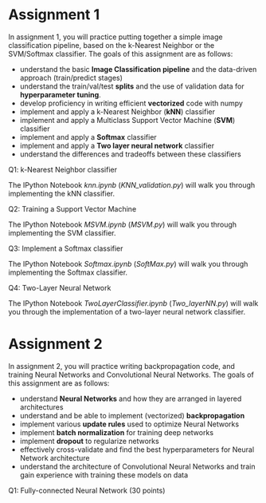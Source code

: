 # Assignment 1

In assignment 1, you will practice putting together a simple image classification pipeline, based on the k-Nearest Neighbor or the SVM/Softmax classifier. The goals of this assignment are as follows:

- understand the basic **Image Classification pipeline** and the data-driven approach (train/predict stages)
- understand the train/val/test **splits** and the use of validation data for **hyperparameter tuning**.
- develop proficiency in writing efficient **vectorized** code with numpy
- implement and apply a k-Nearest Neighbor (**kNN**) classifier
- implement and apply a Multiclass Support Vector Machine (**SVM**) classifier
- implement and apply a **Softmax** classifier
- implement and apply a **Two layer neural network** classifier
- understand the differences and tradeoffs between these classifiers

Q1: k-Nearest Neighbor classifier

The IPython Notebook *knn.ipynb* (*KNN_validation.py*) will walk you through implementing the kNN classifier.

Q2: Training a Support Vector Machine

The IPython Notebook *MSVM.ipynb* (*MSVM.py*) will walk you through implementing the SVM classifier.

Q3: Implement a Softmax classifier

The IPython Notebook *Softmax.ipynb* (*SoftMax.py*) will walk you through implementing the Softmax classifier.

Q4: Two-Layer Neural Network

The IPython Notebook *TwoLayerClassifier.ipynb* (*Two_layerNN.py*) will walk you through the implementation of a two-layer neural network classifier.

# Assignment 2

In assignment 2, you will practice writing backpropagation code, and training Neural Networks and Convolutional Neural Networks. The goals of this assignment are as follows:

- understand **Neural Networks** and how they are arranged in layered architectures
- understand and be able to implement (vectorized) **backpropagation**
- implement various **update rules** used to optimize Neural Networks
- implement **batch normalization** for training deep networks
- implement **dropout** to regularize networks
- effectively cross-validate and find the best hyperparameters for Neural Network architecture
- understand the architecture of Convolutional Neural Networks and train gain experience with training these models on data

Q1: Fully-connected Neural Network (30 points)